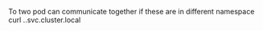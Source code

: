 To two pod can communicate together if these are in different namespace
curl <service-name>.<namespace-name>.svc.cluster.local
